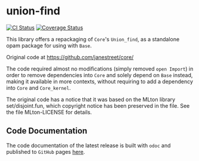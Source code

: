 # union-find

[![CI Status](https://github.com/mbarbin/union-find/workflows/ci/badge.svg)](https://github.com/mbarbin/union-find/actions/workflows/ci.yml)
[![Coverage Status](https://coveralls.io/repos/github/mbarbin/union-find/badge.svg?branch=main)](https://coveralls.io/github/mbarbin/union-find?branch=main)

This library offers a repackaging of `Core`'s `Union_find`, as a standalone opam package for using with `Base`.

Original code at https://github.com/janestreet/core/

The code required almost no modifications (simply removed `open Import`) in order to remove dependencies into `Core` and solely depend on `Base` instead, making it available in more contexts, without requiring to add a dependency into `Core` and `Core_kernel`.

The original code has a notice that it was based on the MLton library set/disjoint.fun, which copyright notice has been preserved in the file. See the file MLton-LICENSE for details.

## Code Documentation

The code documentation of the latest release is built with `odoc` and published to `GitHub` pages [here](https://mbarbin.github.io/union-find).
